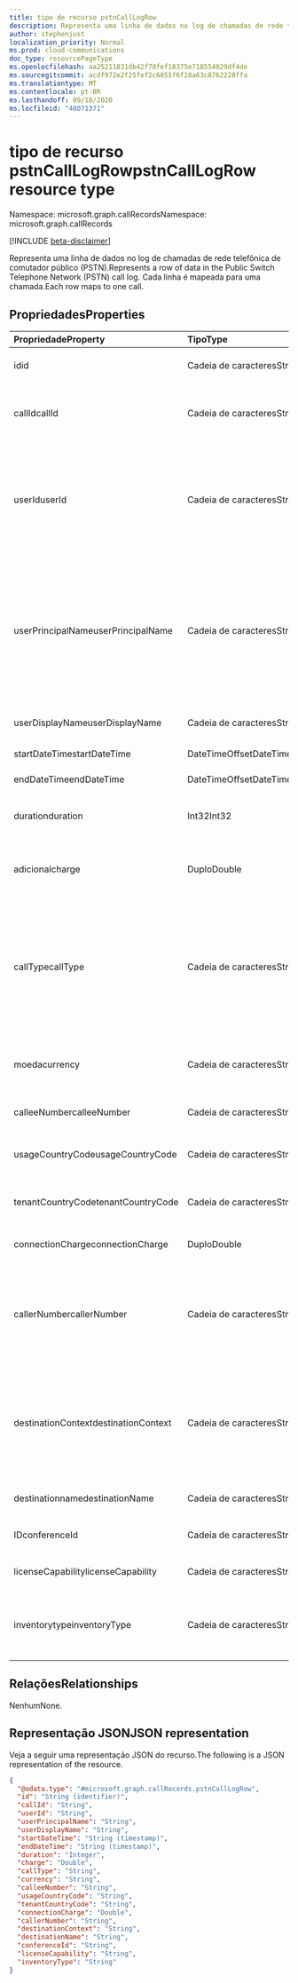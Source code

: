 ```yaml
---
title: tipo de recurso pstnCallLogRow
description: Representa uma linha de dados no log de chamadas de rede telefônica de comutador público (PSTN).
author: stephenjust
localization_priority: Normal
ms.prod: cloud-communications
doc_type: resourcePageType
ms.openlocfilehash: aa25211831db42f70fef18375e718554029df4de
ms.sourcegitcommit: acdf972e2f25fef2c6855f6f28a63c0762228ffa
ms.translationtype: MT
ms.contentlocale: pt-BR
ms.lasthandoff: 09/18/2020
ms.locfileid: "48071371"
---
```

# <a name="pstncalllogrow-resource-type"></a><span data-ttu-id="5ebf2-103">tipo de recurso pstnCallLogRow</span><span class="sxs-lookup"><span data-stu-id="5ebf2-103">pstnCallLogRow resource type</span></span>

<span data-ttu-id="5ebf2-104">Namespace: microsoft.graph.callRecords</span><span class="sxs-lookup"><span data-stu-id="5ebf2-104">Namespace: microsoft.graph.callRecords</span></span>

[!INCLUDE [beta-disclaimer](../../includes/beta-disclaimer.md)]

<span data-ttu-id="5ebf2-105">Representa uma linha de dados no log de chamadas de rede telefônica de comutador público (PSTN).</span><span class="sxs-lookup"><span data-stu-id="5ebf2-105">Represents a row of data in the Public Switch Telephone Network (PSTN) call log.</span></span> <span data-ttu-id="5ebf2-106">Cada linha é mapeada para uma chamada.</span><span class="sxs-lookup"><span data-stu-id="5ebf2-106">Each row maps to one call.</span></span>

## <a name="properties"></a><span data-ttu-id="5ebf2-107">Propriedades</span><span class="sxs-lookup"><span data-stu-id="5ebf2-107">Properties</span></span>

|<span data-ttu-id="5ebf2-108">Propriedade</span><span class="sxs-lookup"><span data-stu-id="5ebf2-108">Property</span></span>|<span data-ttu-id="5ebf2-109">Tipo</span><span class="sxs-lookup"><span data-stu-id="5ebf2-109">Type</span></span>|<span data-ttu-id="5ebf2-110">Descrição</span><span class="sxs-lookup"><span data-stu-id="5ebf2-110">Description</span></span>|
|:---|:---|:---|
|<span data-ttu-id="5ebf2-111">id</span><span class="sxs-lookup"><span data-stu-id="5ebf2-111">id</span></span>|<span data-ttu-id="5ebf2-112">Cadeia de caracteres</span><span class="sxs-lookup"><span data-stu-id="5ebf2-112">String</span></span>|<span data-ttu-id="5ebf2-113">Identificador de chamada exclusivo.</span><span class="sxs-lookup"><span data-stu-id="5ebf2-113">Unique call identifier.</span></span> <span data-ttu-id="5ebf2-114">#C0.</span><span class="sxs-lookup"><span data-stu-id="5ebf2-114">GUID.</span></span>|
|<span data-ttu-id="5ebf2-115">callId</span><span class="sxs-lookup"><span data-stu-id="5ebf2-115">callId</span></span>|<span data-ttu-id="5ebf2-116">Cadeia de caracteres</span><span class="sxs-lookup"><span data-stu-id="5ebf2-116">String</span></span>|<span data-ttu-id="5ebf2-117">Identificador de chamada.</span><span class="sxs-lookup"><span data-stu-id="5ebf2-117">Call identifier.</span></span> <span data-ttu-id="5ebf2-118">Não é garantido como exclusivo.</span><span class="sxs-lookup"><span data-stu-id="5ebf2-118">Not guaranteed to be unique.</span></span>|
|<span data-ttu-id="5ebf2-119">userId</span><span class="sxs-lookup"><span data-stu-id="5ebf2-119">userId</span></span>|<span data-ttu-id="5ebf2-120">Cadeia de caracteres</span><span class="sxs-lookup"><span data-stu-id="5ebf2-120">String</span></span>|<span data-ttu-id="5ebf2-121">Chamar a ID do usuário no Graph.</span><span class="sxs-lookup"><span data-stu-id="5ebf2-121">Calling user's ID in Graph.</span></span> <span data-ttu-id="5ebf2-122">#C0.</span><span class="sxs-lookup"><span data-stu-id="5ebf2-122">GUID.</span></span> <span data-ttu-id="5ebf2-123">Esta e outras informações do usuário serão nulas/vazias para tipos de chamada de bot (ucap_in ucap_out).</span><span class="sxs-lookup"><span data-stu-id="5ebf2-123">This and other user info will be null/empty for bot call types (ucap_in, ucap_out).</span></span>|
|<span data-ttu-id="5ebf2-124">userPrincipalName</span><span class="sxs-lookup"><span data-stu-id="5ebf2-124">userPrincipalName</span></span>|<span data-ttu-id="5ebf2-125">Cadeia de caracteres</span><span class="sxs-lookup"><span data-stu-id="5ebf2-125">String</span></span>|<span data-ttu-id="5ebf2-126">UserPrincipalName (nome de entrada) no Azure Active Directory.</span><span class="sxs-lookup"><span data-stu-id="5ebf2-126">UserPrincipalName (sign-in name) in Azure Active Directory.</span></span> <span data-ttu-id="5ebf2-127">Isso geralmente é o mesmo que o endereço SIP do usuário e pode ser o mesmo que o endereço de email do usuário.</span><span class="sxs-lookup"><span data-stu-id="5ebf2-127">This is usually the same as user's SIP Address, and can be same as user's e-mail address.</span></span>|
|<span data-ttu-id="5ebf2-128">userDisplayName</span><span class="sxs-lookup"><span data-stu-id="5ebf2-128">userDisplayName</span></span>|<span data-ttu-id="5ebf2-129">Cadeia de caracteres</span><span class="sxs-lookup"><span data-stu-id="5ebf2-129">String</span></span>|<span data-ttu-id="5ebf2-130">Nome de exibição do usuário.</span><span class="sxs-lookup"><span data-stu-id="5ebf2-130">Display name of the user.</span></span>|
|<span data-ttu-id="5ebf2-131">startDateTime</span><span class="sxs-lookup"><span data-stu-id="5ebf2-131">startDateTime</span></span>|<span data-ttu-id="5ebf2-132">DateTimeOffset</span><span class="sxs-lookup"><span data-stu-id="5ebf2-132">DateTimeOffset</span></span>|<span data-ttu-id="5ebf2-133">Hora do início da chamada.</span><span class="sxs-lookup"><span data-stu-id="5ebf2-133">Call start time.</span></span>|
|<span data-ttu-id="5ebf2-134">endDateTime</span><span class="sxs-lookup"><span data-stu-id="5ebf2-134">endDateTime</span></span>|<span data-ttu-id="5ebf2-135">DateTimeOffset</span><span class="sxs-lookup"><span data-stu-id="5ebf2-135">DateTimeOffset</span></span>|<span data-ttu-id="5ebf2-136">Hora da finalização da chamada.</span><span class="sxs-lookup"><span data-stu-id="5ebf2-136">Call end time.</span></span>|
|<span data-ttu-id="5ebf2-137">duration</span><span class="sxs-lookup"><span data-stu-id="5ebf2-137">duration</span></span>|<span data-ttu-id="5ebf2-138">Int32</span><span class="sxs-lookup"><span data-stu-id="5ebf2-138">Int32</span></span>|<span data-ttu-id="5ebf2-139">Quanto tempo a chamada foi conectada, em segundos.</span><span class="sxs-lookup"><span data-stu-id="5ebf2-139">How long the call was connected, in seconds.</span></span>|
|<span data-ttu-id="5ebf2-140">adicional</span><span class="sxs-lookup"><span data-stu-id="5ebf2-140">charge</span></span>|<span data-ttu-id="5ebf2-141">Duplo</span><span class="sxs-lookup"><span data-stu-id="5ebf2-141">Double</span></span>|<span data-ttu-id="5ebf2-142">Quantidade de dinheiro ou custo da chamada cobrada em sua conta.</span><span class="sxs-lookup"><span data-stu-id="5ebf2-142">Amount of money or cost of the call that is charged to your account.</span></span>|
|<span data-ttu-id="5ebf2-143">callType</span><span class="sxs-lookup"><span data-stu-id="5ebf2-143">callType</span></span>|<span data-ttu-id="5ebf2-144">Cadeia de caracteres</span><span class="sxs-lookup"><span data-stu-id="5ebf2-144">String</span></span>|<span data-ttu-id="5ebf2-145">Se a chamada foi uma chamada PSTN de saída ou de entrada e o tipo de chamada, como uma chamada feita por um usuário ou uma conferência de áudio.</span><span class="sxs-lookup"><span data-stu-id="5ebf2-145">Whether the call was a PSTN outbound or inbound call and the type of call such as a call placed by a user or an audio conference.</span></span>|
|<span data-ttu-id="5ebf2-146">moeda</span><span class="sxs-lookup"><span data-stu-id="5ebf2-146">currency</span></span>|<span data-ttu-id="5ebf2-147">Cadeia de caracteres</span><span class="sxs-lookup"><span data-stu-id="5ebf2-147">String</span></span>|<span data-ttu-id="5ebf2-148">Tipo de moeda usada para calcular o custo da chamada ([ISO 4217](https://en.wikipedia.org/wiki/ISO_4217)).</span><span class="sxs-lookup"><span data-stu-id="5ebf2-148">Type of currency used to calculate the cost of the call ([ISO 4217](https://en.wikipedia.org/wiki/ISO_4217)).</span></span>|
|<span data-ttu-id="5ebf2-149">calleeNumber</span><span class="sxs-lookup"><span data-stu-id="5ebf2-149">calleeNumber</span></span>|<span data-ttu-id="5ebf2-150">Cadeia de caracteres</span><span class="sxs-lookup"><span data-stu-id="5ebf2-150">String</span></span>|<span data-ttu-id="5ebf2-151">Número discado no formato [E. 164](https://en.wikipedia.org/wiki/E.164) .</span><span class="sxs-lookup"><span data-stu-id="5ebf2-151">Number dialed in [E.164](https://en.wikipedia.org/wiki/E.164) format.</span></span>|
|<span data-ttu-id="5ebf2-152">usageCountryCode</span><span class="sxs-lookup"><span data-stu-id="5ebf2-152">usageCountryCode</span></span>|<span data-ttu-id="5ebf2-153">Cadeia de caracteres</span><span class="sxs-lookup"><span data-stu-id="5ebf2-153">String</span></span>|<span data-ttu-id="5ebf2-154">Código do país do usuário, [ISO 3166-1 alfa-2](https://en.wikipedia.org/wiki/ISO_3166-1_alpha-2).</span><span class="sxs-lookup"><span data-stu-id="5ebf2-154">Country code of the user, [ISO 3166-1 alpha-2](https://en.wikipedia.org/wiki/ISO_3166-1_alpha-2).</span></span>|
|<span data-ttu-id="5ebf2-155">tenantCountryCode</span><span class="sxs-lookup"><span data-stu-id="5ebf2-155">tenantCountryCode</span></span>|<span data-ttu-id="5ebf2-156">Cadeia de caracteres</span><span class="sxs-lookup"><span data-stu-id="5ebf2-156">String</span></span>|<span data-ttu-id="5ebf2-157">Código do país do locatário, [ISO 3166-1 alfa-2](https://en.wikipedia.org/wiki/ISO_3166-1_alpha-2).</span><span class="sxs-lookup"><span data-stu-id="5ebf2-157">Country code of the tenant, [ISO 3166-1 alpha-2](https://en.wikipedia.org/wiki/ISO_3166-1_alpha-2).</span></span>|
|<span data-ttu-id="5ebf2-158">connectionCharge</span><span class="sxs-lookup"><span data-stu-id="5ebf2-158">connectionCharge</span></span>|<span data-ttu-id="5ebf2-159">Duplo</span><span class="sxs-lookup"><span data-stu-id="5ebf2-159">Double</span></span>|<span data-ttu-id="5ebf2-160">Preço da taxa de conexão.</span><span class="sxs-lookup"><span data-stu-id="5ebf2-160">Connection fee price.</span></span>|
|<span data-ttu-id="5ebf2-161">callerNumber</span><span class="sxs-lookup"><span data-stu-id="5ebf2-161">callerNumber</span></span>|<span data-ttu-id="5ebf2-162">Cadeia de caracteres</span><span class="sxs-lookup"><span data-stu-id="5ebf2-162">String</span></span>|<span data-ttu-id="5ebf2-163">Número que recebeu a chamada para chamadas de entrada ou o número discado para chamadas de saída.</span><span class="sxs-lookup"><span data-stu-id="5ebf2-163">Number that received the call for inbound calls or the number dialed for outbound calls.</span></span> <span data-ttu-id="5ebf2-164">Formato E. 164.</span><span class="sxs-lookup"><span data-stu-id="5ebf2-164">E.164 format.</span></span>|
|<span data-ttu-id="5ebf2-165">destinationContext</span><span class="sxs-lookup"><span data-stu-id="5ebf2-165">destinationContext</span></span>|<span data-ttu-id="5ebf2-166">Cadeia de caracteres</span><span class="sxs-lookup"><span data-stu-id="5ebf2-166">String</span></span>|<span data-ttu-id="5ebf2-167">Se a chamada foi doméstica (dentro de um país ou região) ou internacional (fora de um país ou região) com base no local do usuário.</span><span class="sxs-lookup"><span data-stu-id="5ebf2-167">Whether the call was domestic (within a country or region) or international (outside a country or region) based on the user's location.</span></span>|
|<span data-ttu-id="5ebf2-168">destinationname</span><span class="sxs-lookup"><span data-stu-id="5ebf2-168">destinationName</span></span>|<span data-ttu-id="5ebf2-169">Cadeia de caracteres</span><span class="sxs-lookup"><span data-stu-id="5ebf2-169">String</span></span>|<span data-ttu-id="5ebf2-170">País ou região discada.</span><span class="sxs-lookup"><span data-stu-id="5ebf2-170">Country or region dialed.</span></span>|
|<span data-ttu-id="5ebf2-171">ID</span><span class="sxs-lookup"><span data-stu-id="5ebf2-171">conferenceId</span></span>|<span data-ttu-id="5ebf2-172">Cadeia de caracteres</span><span class="sxs-lookup"><span data-stu-id="5ebf2-172">String</span></span>|<span data-ttu-id="5ebf2-173">ID da conferência de áudio.</span><span class="sxs-lookup"><span data-stu-id="5ebf2-173">ID of the audio conference.</span></span>|
|<span data-ttu-id="5ebf2-174">licenseCapability</span><span class="sxs-lookup"><span data-stu-id="5ebf2-174">licenseCapability</span></span>|<span data-ttu-id="5ebf2-175">Cadeia de caracteres</span><span class="sxs-lookup"><span data-stu-id="5ebf2-175">String</span></span>|<span data-ttu-id="5ebf2-176">A licença usada para a chamada.</span><span class="sxs-lookup"><span data-stu-id="5ebf2-176">The license used for the call.</span></span>|
|<span data-ttu-id="5ebf2-177">inventorytype</span><span class="sxs-lookup"><span data-stu-id="5ebf2-177">inventoryType</span></span>|<span data-ttu-id="5ebf2-178">Cadeia de caracteres</span><span class="sxs-lookup"><span data-stu-id="5ebf2-178">String</span></span>|<span data-ttu-id="5ebf2-179">Tipo de número de telefone do usuário, como um serviço de número de chamada gratuita.</span><span class="sxs-lookup"><span data-stu-id="5ebf2-179">User's phone number type, such as a service of toll-free number.</span></span>|

## <a name="relationships"></a><span data-ttu-id="5ebf2-180">Relações</span><span class="sxs-lookup"><span data-stu-id="5ebf2-180">Relationships</span></span>

<span data-ttu-id="5ebf2-181">Nenhum</span><span class="sxs-lookup"><span data-stu-id="5ebf2-181">None.</span></span>

## <a name="json-representation"></a><span data-ttu-id="5ebf2-182">Representação JSON</span><span class="sxs-lookup"><span data-stu-id="5ebf2-182">JSON representation</span></span>

<span data-ttu-id="5ebf2-183">Veja a seguir uma representação JSON do recurso.</span><span class="sxs-lookup"><span data-stu-id="5ebf2-183">The following is a JSON representation of the resource.</span></span>

<!-- {
  "blockType": "ignored",
  "@odata.type": "microsoft.graph.callRecords.pstnCallLogRow",
  "baseType": "",
  "keyProperty": "id"
}
-->

``` json
{
  "@odata.type": "#microsoft.graph.callRecords.pstnCallLogRow",
  "id": "String (identifier)",
  "callId": "String",
  "userId": "String",
  "userPrincipalName": "String",
  "userDisplayName": "String",
  "startDateTime": "String (timestamp)",
  "endDateTime": "String (timestamp)",
  "duration": "Integer",
  "charge": "Double",
  "callType": "String",
  "currency": "String",
  "calleeNumber": "String",
  "usageCountryCode": "String",
  "tenantCountryCode": "String",
  "connectionCharge": "Double",
  "callerNumber": "String",
  "destinationContext": "String",
  "destinationName": "String",
  "conferenceId": "String",
  "licenseCapability": "String",
  "inventoryType": "String"
}
```


